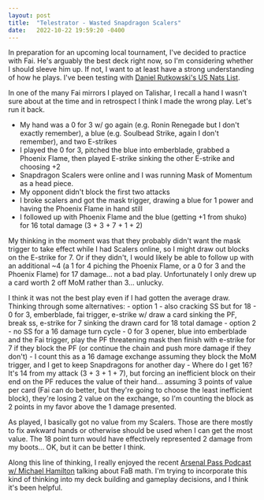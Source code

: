 ```yaml
---
layout: post
title:  "Telestrator - Wasted Snapdragon Scalers" 
date:   2022-10-22 19:59:20 -0400
---
```


In preparation for an upcoming local tournament, I've decided to practice with Fai. He's arguably the best deck right now, so I'm considering whether I should sleeve him up. If not, I want to at least have a strong understanding of how he plays. I've been testing with [Daniel Rutkowski's US Nats List](https://fabtcg.com/decklists/daniel-rutkowski-fai-deck---united-states-national-championship-092322/).

In one of the many Fai mirrors I played on Talishar, I recall a hand I wasn't sure about at the time and in retrospect I think I made the wrong play. Let's run it back. 

- My hand was a 0 for 3 w/ go again (e.g. Ronin Renegade but I don't exactly remember), a blue (e.g. Soulbead Strike, again I don't remember), and two E-strikes
- I played the 0 for 3, pitched the blue into emberblade, grabbed a Phoenix Flame, then played E-strike sinking the other E-strike and choosing +2
- Snapdragon Scalers were online and I was running Mask of Momentum as a head piece.
- My opponent didn't block the first two attacks
- I broke scalers and got the mask trigger, drawing a blue for 1 power and having the Phoenix Flame in hand still
- I followed up with Phoenix Flame and the blue (getting +1 from shuko) for 16 total damage (3 + 3 + 7 + 1 + 2)

My thinking in the moment was that they probably didn't want the mask trigger to take effect while I had Scalers online, so I might draw out blocks on the E-strike for 7. Or if they didn't, I would likely be able to follow up with an additional ~4 (a 1 for 4 piching the Phoenix Flame, or a 0 for 3 and the Phoenix Flame) for 17 damage... not a bad play. Unfortunately I only drew up a card worth 2 off MoM rather than 3... unlucky. 

I think it was not the best play even if I had gotten the average draw. Thinking through some alternatives:
	- option 1 - also cracking SS but for 18
		- 0 for 3, emberblade, fai trigger, e-strike w/ draw a card sinking the PF, break ss, e-strike for 7 sinking the drawn card for 18 total damage
	- option 2 - no SS for a 16 damage turn cycle
		- 0 for 3 opener, blue into emberblade and the Fai trigger, play the PF threatening mask then finish with e-strike for 7 if they block the PF (or continue the chain and push more damage if they don't)
		- I count this as a 16 damage exchange assuming they block the MoM trigger, and I get to keep Snapdragons for another day
		- Where do I get 16? It's 14 from my attack (3 + 3 + 1 + 7), but forcing an inefficient block on their end on the PF reduces the value of their hand... assuming 3 points of value per card (Fai can do better, but they're going to choose the least inefficient block), they're losing 2 value on the exchange, so I'm counting the block as 2 points in my favor above the 1 damage presented.

As played, I basically got no value from my Scalers. Those are there mostly to fix awkward hands or otherwise should be used when I can get the most value. The 18 point turn would have effectively represented 2 damage from my boots... OK, but it can be better I think. 

Along this line of thinking, I really enjoyed the recent [Arsenal Pass Podcast w/ Michael Hamilton](https://podcasts.apple.com/au/podcast/arsenal-pass-ep80-math-with-michael/id1564283250?i=1000583352667) talking about FaB math. I'm trying to incorporate this kind of thinking into my deck building and gameplay decisions, and I think it's been helpful.